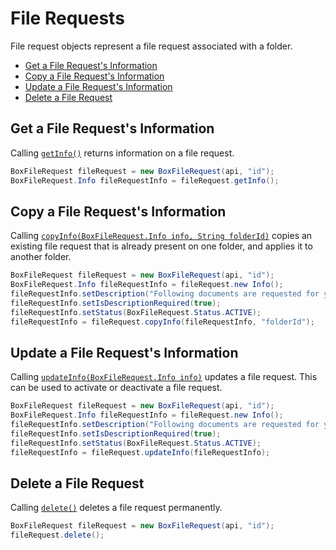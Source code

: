 File Requests
=============

File request objects represent a file request associated with a folder.

<!-- START doctoc generated TOC please keep comment here to allow auto update -->
<!-- DON'T EDIT THIS SECTION, INSTEAD RE-RUN doctoc TO UPDATE -->

- [Get a File Request's Information](#get-a-file-requests-information)
- [Copy a File Request's Information](#copy-a-file-requests-information)
- [Update a File Request's Information](#update-a-file-requests-information)
- [Delete a File Request](#delete-a-file-request)

<!-- END doctoc generated TOC please keep comment here to allow auto update -->

Get a File Request's Information
------------------------

Calling [`getInfo()`][get-info] returns information on a file request.

```java
BoxFileRequest fileRequest = new BoxFileRequest(api, "id");
BoxFileRequest.Info fileRequestInfo = fileRequest.getInfo();
```

[get-info]: http://opensource.box.com/box-java-sdk/javadoc/com/box/sdk/BoxFileRequest.html#getInfo

Copy a File Request's Information
---------------------------

Calling [`copyInfo(BoxFileRequest.Info info, String folderId)`][copy-info] copies an existing file request that is already present 
on one folder, and applies it to another folder.

```java
BoxFileRequest fileRequest = new BoxFileRequest(api, "id");
BoxFileRequest.Info fileRequestInfo = fileRequest.new Info();
fileRequestInfo.setDescription("Following documents are requested for your process");
fileRequestInfo.setIsDescriptionRequired(true);
fileRequestInfo.setStatus(BoxFileRequest.Status.ACTIVE);
fileRequestInfo = fileRequest.copyInfo(fileRequestInfo, "folderId");
```

[copy-info]: http://opensource.box.com/box-java-sdk/javadoc/com/box/sdk/BoxTask.html#copyInfo

Update a File Request's Information
---------------------------

Calling [`updateInfo(BoxFileRequest.Info info)`][update-info] updates a file request. This can be used to activate 
or deactivate a file request.

```java
BoxFileRequest fileRequest = new BoxFileRequest(api, "id");
BoxFileRequest.Info fileRequestInfo = fileRequest.new Info();
fileRequestInfo.setDescription("Following documents are requested for your process");
fileRequestInfo.setIsDescriptionRequired(true);
fileRequestInfo.setStatus(BoxFileRequest.Status.ACTIVE);
fileRequestInfo = fileRequest.updateInfo(fileRequestInfo);
```

[update-info]: http://opensource.box.com/box-java-sdk/javadoc/com/box/sdk/BoxFileRequest.html#updateInfo

Delete a File Request
-------------

Calling [`delete()`][delete] deletes a file request permanently.

```java
BoxFileRequest fileRequest = new BoxFileRequest(api, "id");
fileRequest.delete();
```

[delete]: https://box.github.io/box-java-sdk/javadoc/com/box/sdk/BoxFileRequest.html#delete
